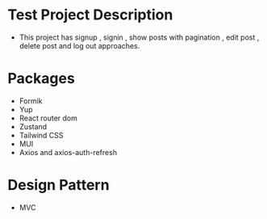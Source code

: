 # Test Project Description
- This project has signup , signin , show posts with pagination , edit post , delete post and log out approaches.
# Packages
- Formik
- Yup
- React router dom
- Zustand
- Tailwind CSS
- MUI
- Axios and axios-auth-refresh
# Design Pattern
- MVC

